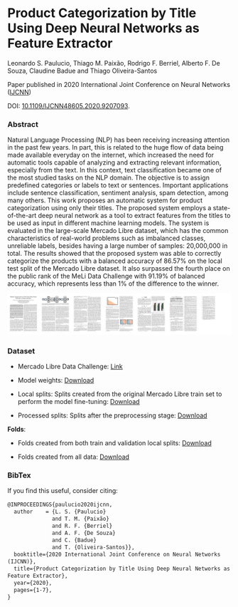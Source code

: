 # Product Categorization by Title Using Deep Neural Networks as Feature Extractor

Leonardo S. Paulucio, Thiago M. Paixão, Rodrigo F. Berriel, Alberto F. De Souza, Claudine Badue and Thiago Oliveira-Santos

Paper published in  2020 International Joint Conference on Neural Networks ([IJCNN](https://www.ijcnn.org/))

DOI: [10.1109/IJCNN48605.2020.9207093](https://doi.org/10.1109/IJCNN48605.2020.9207093).

### Abstract
Natural Language Processing (NLP) has been receiving increasing attention in the past few years. In part, this is related to the huge flow of data being made available everyday on the internet, which increased the need for automatic tools capable of analyzing and extracting relevant information, especially from the text. In this context, text classification became one of the most studied tasks on the NLP domain. The objective is to assign predefined categories or labels to text or sentences. Important applications include sentence classification, sentiment analysis, spam detection, among many others. This work proposes an automatic system for product categorization using only their titles. The proposed system employs a state-of-the-art deep neural network as a tool to extract features from the titles to be used as input in different machine learning models. The system is evaluated in the large-scale Mercado Libre dataset, which has the common characteristics of real-world problems such as imbalanced classes, unreliable labels, besides having a large number of samples: 20,000,000 in total. The results showed that the proposed system was able to correctly categorize the products with a balanced accuracy of 86.57% on the local test split of the Mercado Libre dataset. It also surpassed the fourth place on the public rank of the MeLi Data Challenge with 91.19% of balanced accuracy, which represents less than 1% of the difference to the winner.

[![Overview](https://github.com/lspaulucio/product-categorization-ijcnn-2020/blob/master/images/thumbnail.jpeg)](https://ieeexplore.ieee.org/document/9207093)

### Dataset

- Mercado Libre Data Challenge: [Link](https://ml-challenge.mercadolibre.com/2019/downloads)

- Model weights: [Download](https://drive.google.com/drive/folders/1taz_iIwJQ-AunaF5EzFZ9d39HvriKe6Q?usp=sharing)

- Local splits: 
Splits created from the original Mercado Libre train set to perform the model fine-tuning: [Download](https://drive.google.com/drive/folders/1YY8I9o-R7BvU8WGRLaUKhoOsvI1gqe-o?usp=sharing)

- Processed splits: 
Splits after the preprocessing stage: [Download](https://drive.google.com/drive/folders/11ey3nY4UhA_A-aqp9Xo7maTr-3IJT0Mu?usp=sharing)

**Folds**: 
- Folds created from both train and validation local splits: [Download](https://drive.google.com/drive/folders/1Uq4BvADvm93CWdXuXjfEcRdSjpaZGrSP?usp=sharing) 

- Folds created from all data: [Download](https://drive.google.com/drive/folders/1249DBijRF06JGLi7FQQluCKIR9Uht2WI?usp=sharing)

### BibTex

If you find this useful, consider citing:
    
    @INPROCEEDINGS{paulucio2020ijcnn,
      author    = {L. S. {Paulucio} 
                  and T. M. {Paixão} 
                  and R. F. {Berriel} 
                  and A. F. {De Souza} 
                  and C. {Badue} 
                  and T. {Oliveira-Santos}},
      booktitle={2020 International Joint Conference on Neural Networks (IJCNN)}, 
      title={Product Categorization by Title Using Deep Neural Networks as Feature Extractor}, 
      year={2020},
      pages={1-7},
    }
